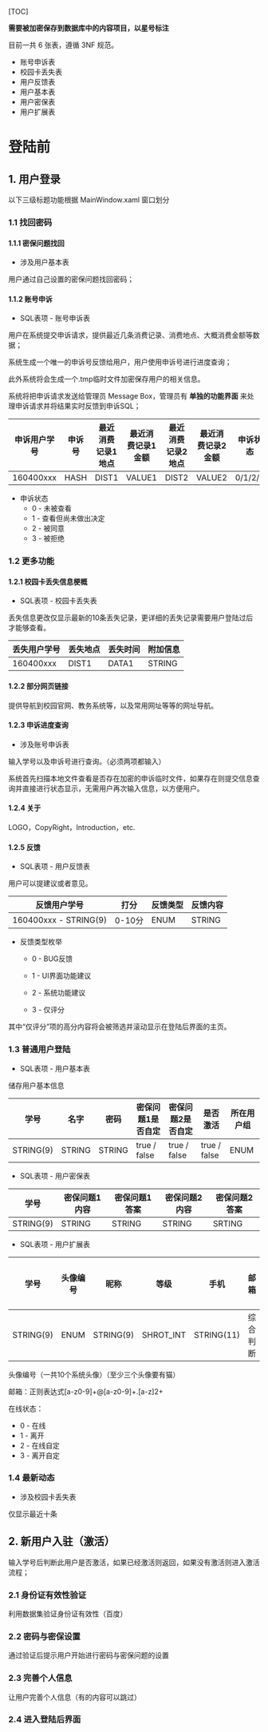 [TOC]

**需要被加密保存到数据库中的内容项目，以星号标注**

目前一共 6 张表，遵循 3NF 规范。

- 账号申诉表
- 校园卡丢失表
- 用户反馈表
- 用户基本表
- 用户密保表
- 用户扩展表

# 登陆前

## 1. 用户登录

以下三级标题功能根据 MainWindow.xaml 窗口划分

### 1.1 找回密码

#### 1.1.1 密保问题找回

- 涉及用户基本表

用户通过自己设置的密保问题找回密码；

#### 1.1.2 账号申诉

- SQL表项 - 账号申诉表

用户在系统提交申诉请求，提供最近几条消费记录、消费地点、大概消费金额等数据；

系统生成一个唯一的申诉号反馈给用户，用户使用申诉号进行进度查询；

此外系统将会生成一个.tmp临时文件加密保存用户的相关信息。

系统将把申诉请求发送给管理员 Message Box，管理员有 **单独的功能界面** 来处理申诉请求并将结果实时反馈到申诉SQL；

| 申诉用户学号 | 申诉号 | 最近消费记录1地点 | 最近消费记录1金额 | 最近消费记录2地点 | 最近消费记录2金额 | 申诉状态 | 申诉是否被修改 | 占用学号  |
| ------------ | ------ | ----------------- | ----------------- | ----------------- | ----------------- | -------- | -------------- | --------- |
| 160400xxx    | HASH   | DIST1             | VALUE1            | DIST2             | VALUE2            | 0/1/2/3  | false          | 160400xxx |

- 申诉状态
  - 0 - 未被查看
  - 1 - 查看但尚未做出决定
  - 2 - 被同意
  - 3 - 被拒绝

### 1.2 更多功能

#### 1.2.1 校园卡丢失信息梗概

- SQL表项 - 校园卡丢失表

丢失信息更改仅显示最新的10条丢失记录，更详细的丢失记录需要用户登陆过后才能够查看。

| 丢失用户学号 | 丢失地点 | 丢失时间 | 附加信息 |
| ------------ | -------- | -------- | -------- |
| 160400xxx    | DIST1    | DATA1    | STRING   |

#### 1.2.2 部分网页链接

提供导航到校园官网、教务系统等，以及常用网址等等的网址导航。

#### 1.2.3 申诉进度查询

- 涉及账号申诉表

输入学号以及申诉号进行查询。（必须两项都输入）

系统首先扫描本地文件查看是否存在加密的申诉临时文件，如果存在则提交信息查询并直接进行状态显示，无需用户再次输入信息，以方便用户。

#### 1.2.4 关于

LOGO，CopyRight，Introduction，etc.

#### 1.2.5 反馈

- SQL表项 - 用户反馈表

用户可以提建议或者意见。

| 反馈用户学号          | 打分   | 反馈类型 | 反馈内容 |
| --------------------- | ------ | -------- | -------- |
| 160400xxx - STRING(9) | 0-10分 | ENUM     | STRING   |

- 反馈类型枚举

  - 0 - BUG反馈
  - 1 - UI界面功能建议
  - 2 - 系统功能建议

  - 3 - 仅评分

其中“仅评分”项的高分内容将会被筛选并滚动显示在登陆后界面的主页。

### 1.3 普通用户登陆

- SQL表项 - 用户基本表

储存用户基本信息

| 学号      | 名字   | 密码   | 密保问题1是否自定 | 密保问题2是否自定 | 是否激活     | 所在用户组 |
| --------- | ------ | ------ | ----------------- | ----------------- | ------------ | ---------- |
| STRING(9) | STRING | STRING | true / false      | true / false      | true / false | ENUM       |

- SQL表项 - 用户密保表

| 学号      | 密保问题1内容 | 密保问题1答案 | 密保问题2内容 | 密保问题2答案 |
| --------- | ------------- | ------------- | ------------- | ------------- |
| STRING(9) | STRING        | STRING        | STRING        | SRTING        |

- SQL表项 - 用户扩展表

| 学号      | 头像编号 | 昵称      | 等级      | 手机       | 邮箱     | 最后一次在线时间 | 在线状态 | 自定状态 | 校园卡是否丢失 |
| --------- | -------- | --------- | --------- | ---------- | -------- | ---------------- | -------- | -------- | -------------- |
| STRING(9) | ENUM     | STRING(9) | SHROT_INT | STRING(11) | 综合判断 | DATE             | ENUM     | STRING   | BOOLEAN        |

头像编号（一共10个系统头像）（至少三个头像要有猫）

邮箱：正则表达式[a-z0-9]+@[a-z0-9]+.[a-z]2+

在线状态：

- 0 - 在线
- 1 - 离开
- 2 - 在线自定
- 3 - 离开自定

### 1.4 最新动态

- 涉及校园卡丢失表

仅显示最近十条

## 2. 新用户入驻（激活）

输入学号后判断此用户是否激活，如果已经激活则返回，如果没有激活则进入激活流程；

### 2.1 身份证有效性验证

利用数据集验证身份证有效性（百度）

### 2.2 密码与密保设置

通过验证后提示用户开始进行密码与密保问题的设置

### 2.3 完善个人信息

让用户完善个人信息（有的内容可以跳过）

### 2.4 进入登陆后界面